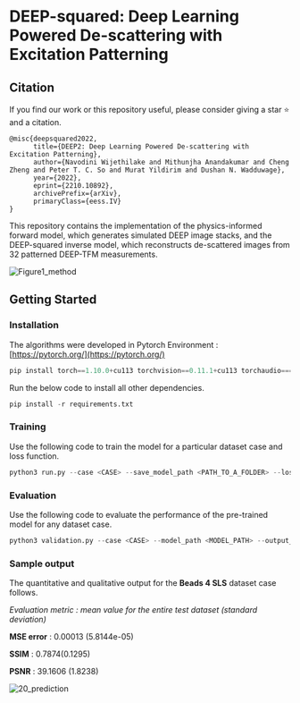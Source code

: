 # DEEP-squared: Deep Learning Powered De-scattering with Excitation Patterning

## Citation
If you find our work or this repository useful, please consider giving a star ⭐ and a citation.

```
@misc{deepsquared2022,
      title={DEEP2: Deep Learning Powered De-scattering with Excitation Patterning}, 
      author={Navodini Wijethilake and Mithunjha Anandakumar and Cheng Zheng and Peter T. C. So and Murat Yildirim and Dushan N. Wadduwage},
      year={2022},
      eprint={2210.10892},
      archivePrefix={arXiv},
      primaryClass={eess.IV}
}
```

This repository contains the implementation of the physics-informed forward model, which generates simulated DEEP image stacks, and the DEEP-squared inverse model, which reconstructs de-scattered images from 32 patterned DEEP-TFM measurements.

![Figure1_method](https://github.com/Mithunjha/DEEP-squared/assets/67052077/d0deba89-53f6-48b5-b766-ec86b3867423)

## Getting Started
### Installation
The algorithms were developed in Pytorch Environment : [https://pytorch.org/](https://pytorch.org/)

```python
pip install torch==1.10.0+cu113 torchvision==0.11.1+cu113 torchaudio===0.10.0+cu113 -f https://download.pytorch.org/whl/cu113/torch_stable.html
```

Run the below code to install all other dependencies.

```python
pip install -r requirements.txt
```

### Training

Use the following code to train the model for a particular dataset case and loss function.

```python
python3 run.py --case <CASE> --save_model_path <PATH_TO_A_FOLDER> --lossfunc <LOSS_FUNCTION> --experiment_name <EXPERIMENT_NAME> --epochs <#EPOCHS>
```

### Evaluation

Use the following code to evaluate the performance of the pre-trained model for any dataset case.

```python
python3 validation.py --case <CASE> --model_path <MODEL_PATH> --output_path <OUTPUT_PATH>
```
### Sample output
The quantitative and qualitative output for the **Beads 4 SLS** dataset case follows.

*Evaluation metric : mean value for the entire test dataset (standard deviation)* 

**MSE error** : 0.00013 (5.8144e-05)

**SSIM** : 0.7874(0.1295)

**PSNR** : 39.1606 (1.8238)

![20_prediction](https://github.com/Mithunjha/DEEP-squared/assets/67052077/df73007b-56d1-45c5-9285-46fad918781d)


